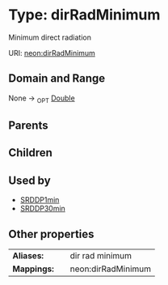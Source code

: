 
# Type: dirRadMinimum


Minimum direct radiation

URI: [neon:dirRadMinimum](https://data.neonscience.org/dirRadMinimum)


## Domain and Range

None ->  <sub>OPT</sub> [Double](types/Double.md)

## Parents


## Children


## Used by

 * [SRDDP1min](SRDDP1min.md)
 * [SRDDP30min](SRDDP30min.md)

## Other properties

|  |  |  |
| --- | --- | --- |
| **Aliases:** | | dir rad minimum |
| **Mappings:** | | neon:dirRadMinimum |

